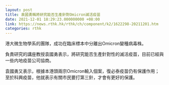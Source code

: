 ```yaml
---
layout: post
title: 袁國勇稱將研究能否生產針對Omicron滅活疫苗
date: 2021-12-01 18:29:23.000000000 +08:00
link: https://news.rthk.hk/rthk/ch/component/k2/1622298-20211201.htm
categories: rthk
---
```


港大微生物學系的團隊，成功在臨床標本中分離出Omicron變種病毒株。

負責研究的講座教授袁國勇表示，將研究能否生產針對性的滅活疫苗，目前已經與一些内地疫苗公司協商。

袁國勇又表示，根據本港頭兩宗Omicron輸入個案，復必泰疫苗仍有保護作用；至於科興疫苗，他就表示有關市民要打第三針，才會有更好的保護。
